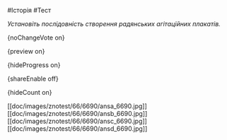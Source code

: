 #Історія #Тест

*Установіть послідовність створення радянських агітаційних плакатів.*

{noChangeVote on}

{preview on}

{hideProgress on}

{shareEnable off}

{hideCount on}

[[doc/images/znotest/66/6690/ansa_6690.jpg]]
[[doc/images/znotest/66/6690/ansb_6690.jpg]]
[[doc/images/znotest/66/6690/ansc_6690.jpg]]
[[doc/images/znotest/66/6690/ansd_6690.jpg]]
